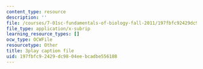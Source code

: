 ```yaml
---
content_type: resource
description: ''
file: /courses/7-01sc-fundamentals-of-biology-fall-2011/197fbfc92429dc9804eebcadbe556188_K5n0BMKZR_Q.srt
file_type: application/x-subrip
learning_resource_types: []
ocw_type: OCWFile
resourcetype: Other
title: 3play caption file
uid: 197fbfc9-2429-dc98-04ee-bcadbe556188
---
```

